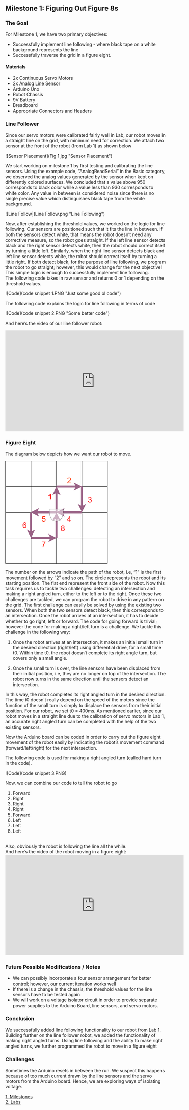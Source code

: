 ## Milestone 1: Figuring Out Figure 8s
### The Goal

For Milestone 1, we have two primary objectives:
- Successfully implement line following - where black tape on a white background represents the line
- Successfully traverse the grid in a figure eight.

#### Materials

- 2x Continuous Servo Motors
- 2x [Analog Line Sensor](https://www.sparkfun.com/products/9453)
- Arduino Uno
- Robot Chassis
- 9V Battery
- Breadboard
- Appropriate Connectors and Headers


### Line Follower
Since our servo motors were calibrated fairly well in Lab, our robot moves in a straight line on the grid, with minimum need for correction.
We attach two sensor at the front of the robot (from Lab 1) as shown below<br>

![Sensor Placement](Fig 1.jpg "Sensor Placement")

We start working on milestone 1 by first testing and calibrating the line sensors. Using the example code, “AnalogReadSerial” in the Basic category, we observed the analog values generated by the sensor when kept on differently colored surfaces. We concluded that a value above 950 corresponds to black color while a value less than 930 corresponds to white color. Any value in between is considered noise since there is no single precise value which distinguishes black tape from the white background.


![Line Follow](Line Follow.png "Line Following")

Now, after establishing the threshold values, we worked on the logic for line following. Our sensors are positioned such that it fits the line in between. If both the sensors detect white, that means the robot doesn’t need any corrective measure, so the robot goes straight. If the left line sensor detects black and the right sensor detects white, then the robot should correct itself by turning a little left. Similarly, when the right line sensor detects black and left line sensor detects white, the robot should correct itself by turning a little right. If both detect black, for the purpose of line following, we program the robot to go straight; however, this would change for the next objective!<br>
This simple logic is enough to successfully implement line following.<br>
The following code takes in raw sensor and returns 0 or 1 depending on the threshold values.<br>

![Code](code snippet 1.PNG "Just some good ol code")

The following code explains the logic for line following in terms of code <br>

![Code](code snippet 2.PNG "Some better code")

And here’s the video of our line follower robot:<br>

<iframe width="560" height="315" src="https://www.youtube.com/watch?v=UeX_rniHqjw&feature=youtu.be" frameborder="0" allowfullscreen></iframe>


### Figure Eight

The diagram below depicts how we want our robot to move.<br>

![Nice 8 buddy](figure8.png "Nice 8 pal")<br>

The number on the arrows indicate the path of the robot, i.e, “1” is the first movement followed by “2” and so on. The circle represents the robot and its starting position. The flat end represent the front side of the robot.
Now this task requires us to tackle two challenges: detecting an intersection and making a right angled turn, either to the left or to the right. Once these two challenges are tackled, we can program the robot to drive in any pattern on the grid.
The first challenge can easily be solved by using the existing two sensors. When both the two sensors detect black, then this corresponds to an intersection. Once the robot arrives at an intersection, it has to decide whether to go right, left or forward. The code for going forward is trivial; however the code for making a right/left turn is a challenge. We tackle this challenge in the following way:<br>

1. Once the robot arrives at an intersection, it makes an initial small turn in the desired direction (right/left) using differential drive, for a small time t0. Within time t0, the robot doesn’t complete its right angle turn, but covers only a small angle.

2. Once the small turn is over, the line sensors have been displaced from their initial position, i.e, they are no longer on top of the intersection. The robot now turns in the same direction until the sensors detect an intersection.

In this way, the robot completes its right angled turn in the desired direction. The time t0 doesn’t really depend on the speed of the motors since the function of the small turn is simply to displace the sensors from their initial position. For our robot, we set t0 = 400ms. As mentioned earlier, since our robot moves in a straight line due to the calibration of servo motors in Lab 1, an accurate right angled turn can be completed with the help of the two existing sensors. <br>

Now the Arduino board can be coded in order to carry out the figure eight movement of the robot easily by indicating the robot’s movement command (forward/left/right) for the next intersection.<br>

The following code is used for making a right angled turn (called hard turn in the code).<br>

![Code](code snippet 3.PNG)

Now, we can combine our code to tell the robot to go
1. Forward
2. Right
3. Right
4. Right
5. Forward
6. Left
7. Left
8. Left
<br>
Also, obviously the robot is following the line all the while.<br>
And here’s the video of the robot moving in a figure eight: <br>

<iframe width="560" height="315" src="https://www.youtube.com/watch?v=MaJhGQ_WBlU&feature=youtu.be" frameborder="0" allowfullscreen></iframe>


### Future Possible Modifications / Notes
- We can possibly incorporate a four sensor arrangement for better control; however, our current iteration works well
- If there is a change in the chassis, the threshold values for the line sensors have to be tested again
- We will work on a voltage isolator circuit in order to provide separate power supplies to the Arduino Board, line sensors, and servo motors.<br>


### Conclusion
We successfully added line following functionality to our robot from Lab 1. Building further on the line follower robot, we added the functionality of making right angled turns. Using line following and the ability to make right angled turns, we further programmed the robot to move in a figure eight<br>

### Challenges
Sometimes the Arduino resets in between the run. We suspect this happens because of too much current drawn by the line sensors and the servo motors from the Arduino board. Hence, we are exploring ways of isolating voltage. <br>

 
[1. Milestones](milestone.md) <br>
[2. Labs](labsessions.md) <br>
